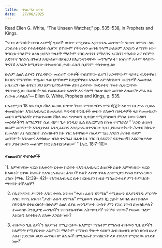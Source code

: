 ```yaml
---
title:  ተጨማሪ ሀሳብ
date:   27/06/2025
---
```


Read Ellen G. White, “The Unseen Watcher,” pp. 535–538, in Prophets and Kings.

“ግቡን ለማሳካት በንቁ እርምጃ ሂደቶች ውስጥ የሚያልፍ እያንዳንዱ መንግሥት ግዛቱን በምድር ላይ ያንሰራፋ ዘንድ የተፈቀደለት ሲሆን፣ ይኸውም የቅዱሱን ጠባቂ ዓላማ ይፈጽም እንደሆነ ለማየት ነው። ትንቢቱ የዓለምን ልዕለ ኃያላን ግዛቶች ማለትም የባቢሎንን፣ የሜዶንና ፋርስን፣ የግሪክን እና የሮምን እድገትና ግስጋሴ በጉልህ አሳይቷል። በእነዚህ በእያንዳንዳቸው መንግሥታት፣ አነስተኛ አቅም ባላቸው ትናንሽ አገራት ከሚሆነው በተመሳሳይ ታሪክ ራሱን ሲደግም ተስተውሏል።

ሁሉም ልዕለ ኃያላን የየራሳቸው መፈተኛ ወቅቶች የነበሯቸው ሲሆን፤ አንዳቸውም ሳይቀሩ ወድቀዋል፣ ክብርና ሞገሳቸው ተገፏል፣ ጉልበታቸውም ከድቷቸዋል። አገራት አምላካዊውን መርኅዎች ለመቀበል አሻፈረኝ ባሉ ቁጥር፣ ይህ እምቢተኝነታቸው ለገዛ ራሳቸው ውድቀትና ጥፋት ሲዳርጋቸው ተስተውሏል። በመለኮት ላይ የመሠልጠን ፍላጎት እና ዓላማ ግልጽ በሆነ መንገድ ለዘመናት ሥራ ላይ ሲውል ታይቷል”— Ellen G. White, Prophets and Kings, p. 535.

በኤርምያስ 18 ላይ ነቢዩ ሸክላ ሠሪው በጭቃ ቅርጽ የማውጣትና የማበጃጀት ዕደ ጥበብ ሥራ ሲሠራ ተመልክቷል። እግዚአብሔር በመጽሐፍ ቅዱሳዊ ትንቢቶች ውስጥ ያለውን በሁኔታዎች ላይ የመመስረት መርኅ ለማስረዳት የተጠቀመው ሸክላ ሠሪ ጭቃውን ሲቀርጽ የሚያሳየውን ምስል ነው። ጉዳዩን መረዳታችንን ለማረጋገጥ ሲል ብቻ፣ ጌታ እንዲህ ሲል በኤርምያስ በኩል ተናግሯል፡ “ ‘አንድ ሕዝብ ወይም መንግሥት እንዲነቀል፣ እንዲፈርስና እንዲጠፋ በተናገርሁ ጊዜ፣ ያስጠነቀቅሁት ሕዝብ ከክፋቱ ቢመለስ፣ እኔ ላደርስበት ያሰብሁትን ክፉ ነገር እተዋለሁ። በሌላም ጊዜ አንድን ሕዝብ ወይም መንግሥት አንጸውና እተክለው ዘንድ ተናግሬ፣ በፊቴ ክፉ ነገር ቢያደርግና ባይታዘዘኝ፣ አደርግለታለሁ ብዬ ያሰብሁትን መልካም ነገር አስቀርበታለሁ።’ ” (ኤር. 18፡7-10)።



### የመወያያ ጥያቄዎች



`1. አምላካዊው ፍርድ ከእውነት ርቀው ከሄዱት የእግዚአብሔር ሕዝቦች ይልቅ አምላካዊው ፍርድ ከእውነት ርቀው ከሄዱት የእግዚአብሔር ሕዝቦች ይልቅ ለነነዌ ቀላል እንደሚሆን የሱስ የተናገረውን ያስቡ (ማቴ. 12:39– 42)። የእግዚአብሔር ቤተ ክርስቲያን ከዚህ ማስጠንቀቂያ ምን ትምህርት ማግኘት ትችላለች?

2. በእያንዳንዱ ሥርዓት እግር ተተኪ አገዛዝ “ታሪክ ራሱን ደግማል” የሚለውን በእያንዳንዱ ሥርዓት እግር ተተኪ አገዛዝ “ታሪክ ራሱን ደግማል” የሚለውን የኤለን ጂ. ኋይት አባባል ልብ ይበሉ። በትንቢት በተዘረዘሩት በሁሉም ልዕለ ኃያል መንግሥታት ውስጥ ምን የጋራ ነጥብ ይመለከታሉ? ተመሳሳይ ትንቢታዊ መንገዶችን የተከተሉባቸው አቅጣጫዎች የትኞቹ ናቸው? የዛሬው ዓለም እነርሱን እየተከተለ ያለው እንዴት ነው?

3. ብዙውን ጊዜ ሰዎችን ከእምነት የሚያርቀው አእምሮ፣ ማለትም የማሰብ ብዙውን ጊዜ ሰዎችን ከእምነት የሚያርቀው አእምሮ፣ ማለትም የማሰብ ችሎታ ሳይሆን ልብ በመሆኑ ጽንሰ ሀሳብ ዙሪያ አሰብ ያድርጉ። ይህን መገንዘብዎ ለሌሎች በሚሰጡት ምስክርነት ላይ ተጽእኖ የሚኖረው እንዴት ነው?`
